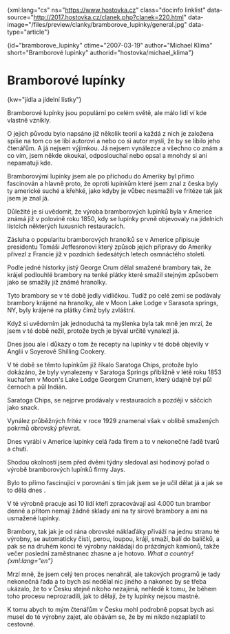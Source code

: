 
{xml:lang="cs" ns="https://www.hostovka.cz" class="docinfo linklist" data-source="http://2017.hostovka.cz/clanek.php?clanek=220.html" data-image="/files/preview/clanky/bramborove_lupinky/general.jpg" data-type="article"}

{id="bramborove\_lupinky" ctime="2007-03-19" author="Michael Klíma" short="Bramborové lupínky" authorid="hostovka/michael\_klima"}

# Bramborové lupínky

<!-- generated attribute kw by user_udpatekw.sh on 2019-04-16, do not edit -->

{kw="jídla a jídelní lístky"}

Bramborové lupínky jsou populární po celém světě, ale málo lidí ví kde vlastně vznikly.

O jejich původu bylo napsáno již několik teorií a každá z nich je založena spíše na tom co se líbí autorovi a nebo co si autor myslí, že by se líbilo jeho čtenářům. A já nejsem výjimkou. Já nejsem vynálezce a všechno co znám a co vím, jsem někde okoukal, odposlouchal nebo opsal a mnohdy si ani nepamatuji kde.

Bramborovými lupínky jsem ale po příchodu do Ameriky byl přímo fascinován a hlavně proto, že oproti lupínkům které jsem znal z česka byly ty americké suché a křehké, jako kdyby je vůbec nesmažili ve fritéze tak jak jsem je znal já.

Důležité je si uvědomit, že výroba bramborových lupínků byla v Americe známá již v polovině roku 1850, kdy se lupínky prvně objevovaly na jídelních lístcích některých luxusních restauracích.

Zásluha o popularitu bramborových hranolků se v Americe připisuje presidentu Tomáši Jeffesronovi který způsob jejich přípravy do Ameriky přivezl z Francie již v pozdních šedesátých letech osmnáctého století.

Podle jedné historky jistý George Crum dělal smažené brambory tak, že krájel podlouhlé brambory na tenké plátky které smažil stejným způsobem jako se smažily již známé hranolky.

Tyto brambory se v té době jedly vidličkou. Tudíž po celé zemi se podávaly brambory krájené na hranolky, ale v Moon Lake Lodge v Sarasota springs, NY, byly krájené na plátky čímž byly zvláštní.

Když si uvědomím jak jednoduchá ta myšlenka byla tak mně jen mrzí, že jsem v té době nežil, protože bych je býval určitě vynalezl já.

Dnes jsou ale i důkazy o tom že recepty na lupínky v té době objevily v Anglii v Soyerově Shilling Cookery.

V té době se těmto lupínkům již říkalo Saratoga Chips, protože bylo dokázáno, že byly vynalezeny v Saratoga Springs přibližně v létě roku 1853 kuchařem v Moon's Lake Lodge Georgem Crumem, který údajně byl půl černoch a půl Indián.

Saratoga Chips, se nejprve prodávaly v restauracích a později v sáčcích jako snack.

Vynález průběžných fritéz v roce 1929 znamenal však v oblibě smažených pokrmů obrovský převrat.

Dnes vyrábí v Americe lupínky celá řada firem a to v nekonečné řadě tvarů a chutí.

Shodou okolností jsem před dvěmi týdny sledoval asi hodinový pořad o výrobě bramborových lupínků firmy Jays.

Bylo to přímo fascinující v porovnání s tím jak jsem se je učil dělat já a jak se to dělá dnes .

V té výrobně pracuje asi 10 lidí kteří zpracovávají asi 4.000 tun brambor denně a přitom nemají žádné sklady ani na ty sirové brambory a ani na usmažené lupínky.

Brambory, tak jak je od rána obrovské náklaďáky přiváží na jednu stranu té výrobny, se automaticky čistí, perou, loupou, krájí, smaží, balí do balíčků, a pak se na druhém konci té výrobny nakládají do prázdných kamionů, takže večer poslední zaměstnanec zhasne a je hotovo. _What a country! {xml:lang="en"}_

Mrzí mně, že jsem celý ten proces nenahrál, ale takových programů je tady nekonečná řada a to bych asi nedělal nic jiného a nakonec by se třeba ukázalo, že to v Česku stejně nikoho nezajímá, nehledě k tomu, že během toho procesu neprozradili, jak to dělají, že ty lupínky nejsou mastné.

K tomu abych to mým čtenářům v Česku mohl podrobně popsat bych asi musel do té výrobny zajet, ale obávám se, že by mi nikdo nezaplatil to cestovné.

